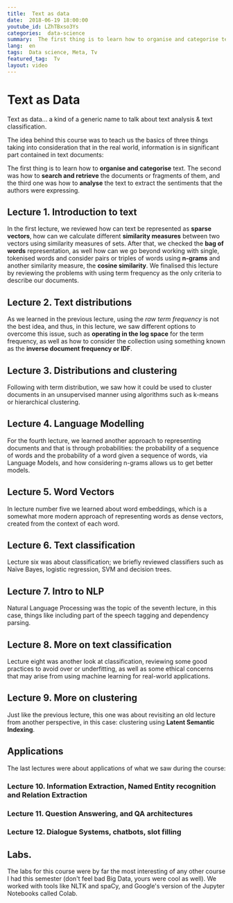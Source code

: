 ```yaml
---
title:  Text as data
date:  2018-06-19 18:00:00
youtube_id: LZhTBxso3Ys
categories:  data-science
summary:  The first thing is to learn how to organise and categorise text. The second was how to search and retrieve the documents or fragments of them, and the third one was how to analyse the text to extract the sentiments that the authors were expressing.
lang:  en
tags:  Data science, Meta, Tv
featured_tag:  Tv
layout: video
---
```


# Text as Data  
Text as data... a kind of a generic name to talk about text analysis & text classification.

The idea behind this course was to teach us the basics of three things taking into consideration that in the real world, information is in significant part contained in text documents:

The first thing is to learn how to **organise and categorise** text. The second was how to **search and retrieve** the documents or fragments of them, and the third one was how to **analyse** the text to extract the sentiments that the authors were expressing.

## Lecture 1. Introduction to text  
In the first lecture, we reviewed how can text be represented as **sparse vectors**, how can we calculate different **similarity measures** between two vectors using similarity measures of sets. After that, we checked the **bag of words** representation, as well how can we go beyond working with single, tokenised words and consider pairs or triples of words using **n-grams** and another similarity measure, the **cosine similarity**. We finalised this lecture by reviewing the problems with using term frequency as the only criteria to describe our documents.

## Lecture 2. Text distributions  
As we learned in the previous lecture, using the *raw term frequency* is not the best idea, and thus, in this lecture, we saw different options to overcome this issue, such as **operating in the log space** for the term frequency, as well as how to consider the collection using something known as the **inverse document frequency or IDF**. 

## Lecture 3. Distributions and clustering  
Following with term distribution, we saw how it could be used to cluster documents in an unsupervised manner using algorithms such as k-means or hierarchical clustering.  

## Lecture 4. Language Modelling  
For the fourth lecture, we learned another approach to representing documents and that is through probabilities: the probability of a sequence of words and the probability of a word given a sequence of words, via Language Models, and how considering n-grams allows us to get better models.  

## Lecture 5. Word Vectors  
In lecture number five we learned about word embeddings, which is a somewhat more modern approach of representing words as dense vectors, created from the context of each word. 

## Lecture 6. Text classification  
Lecture six was about classification; we briefly reviewed classifiers such as Naïve Bayes, logistic regression, SVM and decision trees.  

## Lecture 7. Intro to NLP   
Natural Language Processing was the topic of the seventh lecture, in this case, things like including part of the speech tagging and dependency parsing.

## Lecture 8. More on text classification  
Lecture eight was another look at classification, reviewing some good practices to avoid over or underfitting, as well as some ethical concerns that may arise from using machine learning for real-world applications.  

## Lecture 9. More on clustering   
Just like the previous lecture, this one was about revisiting an old lecture from another perspective, in this case: clustering using **Latent Semantic Indexing**.  

## Applications
The last lectures were about applications of what we saw during the course:  

### Lecture 10. Information Extraction, Named Entity recognition and Relation Extraction

### Lecture 11. Question Answering, and QA architectures

### Lecture 12. Dialogue Systems, chatbots, slot filling

## Labs. 
The labs for this course were by far the most interesting of any other course I had this semester (don't feel bad Big Data, yours were cool as well). We worked with tools like NLTK and spaCy, and Google's version of the Jupyter Notebooks called Colab. 

